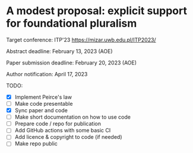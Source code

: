 # A modest proposal: explicit support for foundational pluralism

Target conference: ITP'23 https://mizar.uwb.edu.pl/ITP2023/

Abstract deadline: February 13, 2023 (AOE)

Paper submission deadline: February 20, 2023 (AOE)

Author notification: April 17, 2023

TODO:

- [X] Implement Peirce's law
- [ ] Make code presentable 
- [X] Sync paper and code
- [ ] Make short documentation on how to use code
- [ ] Prepare code / repo for publication
- [ ] Add GitHub actions with some basic CI
- [ ] Add licence & copyright to code (if needed)
- [ ] Make repo public
